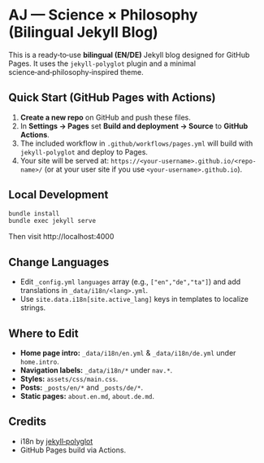 # AJ — Science × Philosophy (Bilingual Jekyll Blog)

This is a ready‑to‑use **bilingual (EN/DE)** Jekyll blog designed for GitHub Pages. It uses the `jekyll-polyglot` plugin and a minimal science‑and‑philosophy‑inspired theme.

## Quick Start (GitHub Pages with Actions)

1. **Create a new repo** on GitHub and push these files.
2. In **Settings → Pages** set **Build and deployment → Source** to **GitHub Actions**.
3. The included workflow in `.github/workflows/pages.yml` will build with `jekyll-polyglot` and deploy to Pages.
4. Your site will be served at: `https://<your-username>.github.io/<repo-name>/` (or at your user site if you use `<your-username>.github.io`).

## Local Development

```bash
bundle install
bundle exec jekyll serve
```
Then visit http://localhost:4000

## Change Languages

- Edit `_config.yml` `languages` array (e.g., `["en","de","ta"]`) and add translations in `_data/i18n/<lang>.yml`.
- Use `site.data.i18n[site.active_lang]` keys in templates to localize strings.

## Where to Edit

- **Home page intro:** `_data/i18n/en.yml` & `_data/i18n/de.yml` under `home.intro`.
- **Navigation labels:** `_data/i18n/*` under `nav.*`.
- **Styles:** `assets/css/main.css`.
- **Posts:** `_posts/en/*` and `_posts/de/*`.
- **Static pages:** `about.en.md`, `about.de.md`.

## Credits

- i18n by [jekyll‑polyglot](https://github.com/untra/polyglot)
- GitHub Pages build via Actions.
